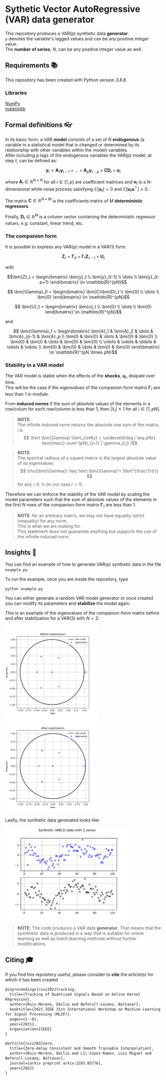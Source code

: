 # Sythetic Vector AutoRegressive (VAR) data generator

This repository produces a VAR(p) synthetic data **generator**. \
`p` denotes the variable's lagged values and can be any positive *integer* value. \
The **number of series**, $N$, can be any positive integer value as well.

## Requirements 📚

This repository has been created with Python *version 3.8.8.*

### Libraries
[NumPy](https://numpy.org/) \
[matplotlib](https://matplotlib.org/)

## Formal definitions 👓

In its basic form, a VAR **model** consists of a set of $N$ **endogenous** (a variable in a statistical model that is changed or determined by its relationship with other variables within the model) variables. \
After including $p$ lags of the endogenous variables the VAR(p) model, at step $t$, can be defined as:

$$ \bm{y}_t = \bm{A}_1 \bm{y}_{t-1} + \dots + \bm{A}_p \bm{y}_{t-p} + \bm{C}\bm{D}_t + \bm{u}_t $$

where $\bm{A}_i \in \mathbb{R}^{N\times N}$ for all $i\in[1,p]$ are coefficient matrices and $\bm{u}_t$ is a $N$-dimensional white noise process satisfying $\mathbb{E}[\bm{u}_t]=0$ and $\mathbb{E}[\bm{u}_t\bm{u}^\top] \geq 0$.

The matrix $\bm{C}\in\mathbb{R}^{N\times M}$ is the coefficients matrix of $M$ **deterministic regressors**.

Finally, $\bm{D}_t\in\mathbb{R}^M$ is a column vector containing the deterministic regressor values, e.g. constant, linear trend, etc.

### The companion form

It is possible to express any VAR(p) model in a VAR(1) form:

$$ \bm{Z}_t = \bm{\Gamma}_0 + \bm{\Gamma}_1 \bm{Z}_{t-1} + \bm{U}_t$$

with 

$$\bm{Z}_t = 
\begin{bmatrix} 
\bm{y}_t \\ \bm{y}_{t-1} \\ \dots \\ \bm{y}_{t-p+1} 
\end{bmatrix} \in \mathbb{R}^{pN}$$

$$ \bm{\Gamma}_0 = 
\begin{bmatrix}
\bm{C}\bm{D}_t \\ \bm{0} \\ \dots \\ \bm{0}
\end{bmatrix} \in \mathbb{R}^{pN}$$

$$ \bm{U}_t = 
\begin{bmatrix}
\bm{u}_t \\ \bm{0} \\ \dots \\ \bm{0}
\end{bmatrix} \in \mathbb{R}^{pN}$$

and 

$$ \bm{\Gamma}_1 = 
\begin{bmatrix}
\bm{A}_1 & \bm{A}_2 & \dots & \bm{A}_{p-1} & \bm{A}_p \\
\bm{I} & \bm{0} & \dots & \bm{0} & \bm{0} \\
\bm{0} & \bm{I} & \dots & \bm{0} & \bm{0} \\
\vdots & \vdots & \ddots & \vdots & \vdots \\
\bm{0} & \bm{0} & \dots & \bm{I} & \bm{0} 
\end{bmatrix} \in \mathbb{R}^{pN \times pN}$$

### Stability in a VAR model

The VAR model is stable when the effects of the **shocks**, $\bm{u}_t$, disipate over time. \
This will be the case if the *eigenvalues* of the companion-form matrix $\bm{\Gamma}_1$ are less than $1$ in module.

From **induced norms** if the sum of absolute values of the elements in a row/colum  for each row/column is less than $1$, then $|\lambda_i| \leq 1$ for all $i \in [1,pN]$.

> **NOTE**:\
The infinite induced norm returns the absolute row sum of the matrix, i.e.
> $$ \Vert \bm{\Gamma} \Vert_{\infty} = \underset{i\leq i \leq pN}{ \text{max}} \sum^{pN}_{j=1} | \gamma_{i,j} |$$

> **NOTE**:\
The spectral radious of a square matrix is the largest absolute value of its eigenvalues
> $$ \rho(\bm{\Gamma}) \leq \Vert \bm{\Gamma}^r \Vert^{\frac{1}{r}} $$
> for any $r\in\mathbb{N}$ (in our case $r=1$).

Therefore we can enforce the stability of the VAR model by scaling the model parameters such that the sum of absolute values of the elements in the first $N$ rows of the companion-form matrix $\bm{\Gamma}_1$ are less than 1.

> **NOTE**: for an arbitrary matrix, we may not have equality (strict inequality) for any norm. \
This is what we are looking for. \
This statement does not guarantee anything but supports the use of the infinite induced norm. 

## Insights 🍿

You can find an example of how to generate VAR(p) synthetic data in the file `example.py`.

To run the example, once you are inside the repository, type
```
python example.py
```

You can either generate a random VAR model generator or once created you can modify its parameters and **stabilize** the model again.

This is an example of the eigenvalues of the companion-form matrix before and after stabilization for a VAR(3) with $N=2$:

<img src="img/before.png" width="300"/>

<img src="img/after.png" width="300"/>
 
Lastly, the synthetic data generated looks like:

<img src="img/synthetic_data.png" width="400"/>

> **NOTE**: The code produces a VAR data **generator**. That means that the sysnthetic data is produced in a way that is suitable for online learning as well as batch learning methods without further modifications.

## Citing 🎓

If you find this repository useful, please consider to **cite** the article(s) for which it has been created

```
@inproceedings{ruiz2021tracking,
  title={Tracking of Quantized Signals Based on Online Kernel Regression},
  author={Ruiz-Moreno, Emilio and Beferull-Lozano, Baltasar},
  booktitle={2021 IEEE 31st International Workshop on Machine Learning for Signal Processing (MLSP)},
  pages={1--6},
  year={2021},
  organization={IEEE}
}
```

```
@article{ruiz2022zero,
  title={Zero-delay Consistent and Smooth Trainable Interpolation},
  author={Ruiz-Moreno, Emilio and L{\'o}pez-Ramos, Luis Miguel and Beferull-Lozano, Baltasar},
  journal={arXiv preprint arXiv:2203.03776},
  year={2022}
}
```